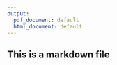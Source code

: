 ```yaml
---
output:
  pdf_document: default
  html_document: default
---
```

## This is a markdown file






